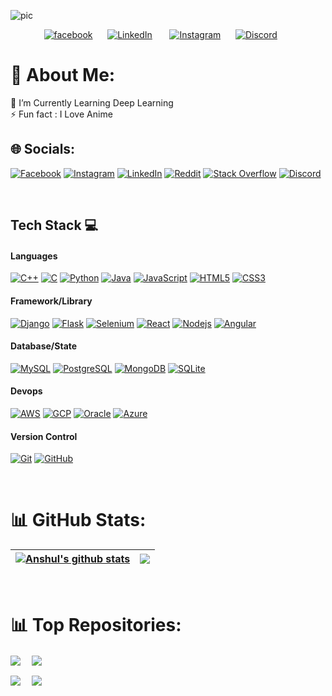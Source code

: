 ![pic](https://github.com/aka-nikko/aka-nikko/assets/54620652/18b28f51-eedd-4c72-9123-2f419431bea6)

<!--Social media-->
<p align="center">
    <a href="https://facebook.com/anshul.verma.0" target="blank"><img alt="facebook" title="facebook" src="https://img.shields.io/badge/Facebook-000000?style=for-the-badge&logo=facebook&logoColor=blue" /></a>&#8287;&#8287;&#8287;&#8287;&#8287;
    <a href="https://www.linkedin.com/in/anshul-verma-0" target="blank"><img alt="LinkedIn" title="LinkedIn" src="https://img.shields.io/badge/Linkedin-000000?style=for-the-badge&logo=linkedin&logoColor=blue"></a>
    &#8287;&#8287;&#8287;&#8287;&#8287;
    <a href="https://instagram.com/_anshul_._verma" target="blank"><img alt="Instagram" title="Instagram" src="https://img.shields.io/badge/Instagram-000000?style=for-the-badge&logo=instagram&logoColor=pink" /></a>&#8287;&#8287;&#8287;&#8287;&#8287;
    <a href="https://discord.com/users/nikko__" target="blank"><img alt="Discord" title="Discord" src="https://img.shields.io/badge/Discord-000000?style=for-the-badge&logo=discord&logoColor=blue" /></a>
    &#8287;&#8287;&#8287;&#8287;&#8287;
</p>
<!--End of Social media-->


# 💫 About Me:
🌱 I’m Currently Learning Deep Learning<br>⚡ Fun fact : I Love Anime


## 🌐 Socials:
[![Facebook](https://img.shields.io/badge/Facebook-000000?style=for-the-badge&logo=facebook&logoColor=blue)](https://facebook.com/anshul.verma.0) [![Instagram](https://img.shields.io/badge/Instagram-000000?style=for-the-badge&logo=instagram&logoColor=pink)](https://instagram.com/_anshul_._verma) [![LinkedIn](https://img.shields.io/badge/Linkedin-000000?style=for-the-badge&logo=linkedin&logoColor=blue)](https://linkedin.com/in/anshul-verma-0) [![Reddit](https://img.shields.io/badge/Reddit-000000?style=for-the-badge&logo=reddit&logoColor=orange)](https://reddit.com/user/nikko921) [![Stack Overflow](https://img.shields.io/badge/Stackoverflow-000000?style=for-the-badge&logo=stackoverflow&logoColor=white)](https://stackoverflow.com/users/15887172) [![Discord](https://img.shields.io/badge/Discord-000000?style=for-the-badge&logo=discord&logoColor=white)](https://discord.com/users/nikko__) 

<br>

## Tech Stack 💻
#### Languages
[![C++](https://img.shields.io/badge/C++-000?style=for-the-badge&logo=C%2B%2B&logoColor=white)](https://www.cprogramming.com/)
[![C](https://img.shields.io/badge/c-000?style=for-the-badge&logo=c&logoColor=white)](https://www.cprogramming.com/)
[![Python](https://img.shields.io/badge/Python-000?style=for-the-badge&logo=Python&logoColor=white)](https://www.learnpython.org/)
[![Java](https://img.shields.io/badge/-Java-000?style=for-the-badge&logo=java)](https://www.java.com/)
[![JavaScript](https://img.shields.io/badge/-JavaScript-000?style=for-the-badge&logo=javascript)](https://www.javascript.com/)
[![HTML5](https://img.shields.io/badge/-HTML5-000?style=for-the-badge&logo=html5)](https://html.com/)
[![CSS3](https://img.shields.io/badge/-CSS3-000?style=for-the-badge&logo=css3)](https://developer.mozilla.org/en-US/docs/Web/CSS)

#### Framework/Library
[![Django](https://img.shields.io/badge/-Django-000?style=for-the-badge&logo=django)](https://www.djangoproject.com/)
[![Flask](https://img.shields.io/badge/-Flask-000?style=for-the-badge&logo=flask)](https://flask.palletsprojects.com/)
[![Selenium](https://img.shields.io/badge/-Selenium-000?style=for-the-badge&logo=selenium)](https://www.selenium.dev/)
[![React](https://img.shields.io/badge/-ReactJS-000?style=for-the-badge&logo=react)](https://legacy.reactjs.org/docs/getting-started.html)
[![Nodejs](https://img.shields.io/badge/-NodeJS-000?style=for-the-badge&logo=node.js)](https://nodejs.org/en/docs)
[![Angular](https://img.shields.io/badge/-AngularJS-000?style=for-the-badge&logo=angular)](https://docs.angularjs.org/guide/introduction)

#### Database/State
[![MySQL](https://img.shields.io/badge/-MySQL-000?style=for-the-badge&logo=mysql)](https://www.mysql.com/)
[![PostgreSQL](https://img.shields.io/badge/-PostgreSQL-000?style=for-the-badge&logo=postgresql)](https://www.postgresql.org/)
[![MongoDB](https://img.shields.io/badge/-MongoDB-000?style=for-the-badge&logo=mongodb)](https://www.mongodb.com/docs/)
[![SQLite](https://img.shields.io/badge/-SQLite-000?style=for-the-badge&logo=sqlite)](https://www.sqlite.org/)

#### Devops
[![AWS](https://img.shields.io/badge/-AWS-000?style=for-the-badge&logo=amazon)](https://aws.amazon.com/)
[![GCP](https://img.shields.io/badge/-GCP-000?style=for-the-badge&logo=google)](https://cloud.google.com/)
[![Oracle](https://img.shields.io/badge/-Oracle-000?style=for-the-badge&logo=oracle)](https://www.oracle.com/in/cloud/)
[![Azure](https://img.shields.io/badge/-Azure-000?style=for-the-badge&logo=azure)](https://azure.microsoft.com/en-in)

#### Version Control
[![Git](https://img.shields.io/badge/-Git-000?style=for-the-badge&logo=git)](https://git-scm.com/doc)
[![GitHub](https://img.shields.io/badge/-GitHub-000?style=for-the-badge&logo=github)](https://github.com/)

<br>

# 📊 GitHub Stats:
| <a href=""><img align="center" src="https://github-readme-stats.vercel.app/api?username=aka-nikko&show_icons=true&include_all_commits=true&hide_border=true&hide=contribs&rank_icon=github" alt="Anshul's github stats" /></a> | <a href=""><img align="center" src="https://github-readme-stats.vercel.app/api/top-langs/?username=aka-nikko&layout=compact&hide_border=true&exclude_repo=modern_cpp" /></a> |
| ------------- | ------------- |

<br>

# 📊 Top Repositories:
<a href=""><img align="center" src="https://github-readme-stats.vercel.app/api/pin/?username=aka-nikko&repo=desktop-activity-tracker" /></a>&emsp;
<a href=""><img align="center" src="https://github-readme-stats.vercel.app/api/pin/?username=aka-nikko&repo=automated-content-generator" /></a>

<a href=""> <img align="center" src="https://github-readme-stats.vercel.app/api/pin/?username=aka-nikko&repo=conversational-AI" /></a>&emsp;
<a href=""><img align="center" src="https://github-readme-stats.vercel.app/api/pin/?username=aka-nikko&repo=cms-newsletter" /></a>
